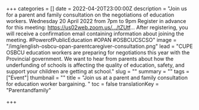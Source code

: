 +++
categories = []
date = 2022-04-20T23:00:00Z
description = "Join us for a parent and family consultation on the negotiations of education workers. Wednesday 20 April 2022 from 7pm to 9pm Register in advance for this meeting: https://us02web.zoom.us/.../tZUtf... After registering, you will receive a confirmation email containing information about joining the meeting. #PowerofPublicEducation #OPAN #OSBCUCSCSO"
image = "/img/english-osbcu-opan-parentcaregiver-consultation.png"
lead = "CUPE OSBCU education workers are preparing for negotiations this year with the Provincial government. We want to hear from parents about how the underfunding of schools is affecting the quality of education, safety, and support your children are getting at school."
slug = ""
summary = ""
tags = ["Event"]
thumbnail = ""
title = "Join us at a parent and family consultation for education worker bargaining. "
toc = false
translationKey = "Parentandfamily"

+++
